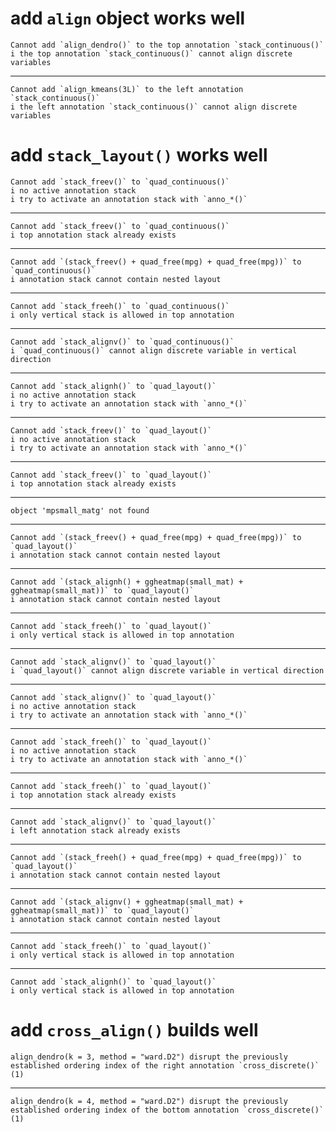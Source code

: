 # add `align` object works well

    Cannot add `align_dendro()` to the top annotation `stack_continuous()`
    i the top annotation `stack_continuous()` cannot align discrete variables

---

    Cannot add `align_kmeans(3L)` to the left annotation `stack_continuous()`
    i the left annotation `stack_continuous()` cannot align discrete variables

# add `stack_layout()` works well

    Cannot add `stack_freev()` to `quad_continuous()`
    i no active annotation stack
    i try to activate an annotation stack with `anno_*()`

---

    Cannot add `stack_freev()` to `quad_continuous()`
    i top annotation stack already exists

---

    Cannot add `(stack_freev() + quad_free(mpg) + quad_free(mpg))` to `quad_continuous()`
    i annotation stack cannot contain nested layout

---

    Cannot add `stack_freeh()` to `quad_continuous()`
    i only vertical stack is allowed in top annotation

---

    Cannot add `stack_alignv()` to `quad_continuous()`
    i `quad_continuous()` cannot align discrete variable in vertical direction

---

    Cannot add `stack_alignh()` to `quad_layout()`
    i no active annotation stack
    i try to activate an annotation stack with `anno_*()`

---

    Cannot add `stack_freev()` to `quad_layout()`
    i no active annotation stack
    i try to activate an annotation stack with `anno_*()`

---

    Cannot add `stack_freev()` to `quad_layout()`
    i top annotation stack already exists

---

    object 'mpsmall_matg' not found

---

    Cannot add `(stack_freev() + quad_free(mpg) + quad_free(mpg))` to `quad_layout()`
    i annotation stack cannot contain nested layout

---

    Cannot add `(stack_alignh() + ggheatmap(small_mat) + ggheatmap(small_mat))` to `quad_layout()`
    i annotation stack cannot contain nested layout

---

    Cannot add `stack_freeh()` to `quad_layout()`
    i only vertical stack is allowed in top annotation

---

    Cannot add `stack_alignv()` to `quad_layout()`
    i `quad_layout()` cannot align discrete variable in vertical direction

---

    Cannot add `stack_alignv()` to `quad_layout()`
    i no active annotation stack
    i try to activate an annotation stack with `anno_*()`

---

    Cannot add `stack_freeh()` to `quad_layout()`
    i no active annotation stack
    i try to activate an annotation stack with `anno_*()`

---

    Cannot add `stack_freeh()` to `quad_layout()`
    i top annotation stack already exists

---

    Cannot add `stack_alignv()` to `quad_layout()`
    i left annotation stack already exists

---

    Cannot add `(stack_freeh() + quad_free(mpg) + quad_free(mpg))` to `quad_layout()`
    i annotation stack cannot contain nested layout

---

    Cannot add `(stack_alignv() + ggheatmap(small_mat) + ggheatmap(small_mat))` to `quad_layout()`
    i annotation stack cannot contain nested layout

---

    Cannot add `stack_freeh()` to `quad_layout()`
    i only vertical stack is allowed in top annotation

---

    Cannot add `stack_alignh()` to `quad_layout()`
    i only vertical stack is allowed in top annotation

# add `cross_align()` builds well

    align_dendro(k = 3, method = "ward.D2") disrupt the previously established ordering index of the right annotation `cross_discrete()` (1)

---

    align_dendro(k = 4, method = "ward.D2") disrupt the previously established ordering index of the bottom annotation `cross_discrete()` (1)

